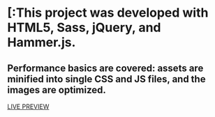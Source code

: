 # [:This project was developed with HTML5, Sass, jQuery, and Hammer.js.

## Performance basics are covered: assets are minified into single CSS and JS files, and the images are optimized.

[LIVE PREVIEW](http://buckymaler.com/global)

